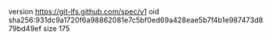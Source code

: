 version https://git-lfs.github.com/spec/v1
oid sha256:931dc9a1720f6a98862081e7c5bf0ed69a428eae5b7f4b1e987473d879bd49ef
size 175

